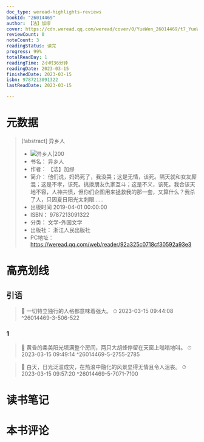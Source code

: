 ```yaml
---
doc_type: weread-highlights-reviews
bookId: "26014469"
author: 【法】加缪
cover: https://cdn.weread.qq.com/weread/cover/0/YueWen_26014469/t7_YueWen_26014469.jpg
reviewCount: 0
noteCount: 3
readingStatus: 读完
progress: 99%
totalReadDay: 1
readingTime: 2小时36分钟
readingDate: 2023-03-15
finishedDate: 2023-03-15
isbn: 9787213091322
lastReadDate: 2023-03-15

---
```

# 元数据
> [!abstract] 异乡人
> - ![ 异乡人|200](https://cdn.weread.qq.com/weread/cover/0/YueWen_26014469/t7_YueWen_26014469.jpg)
> - 书名： 异乡人
> - 作者： 【法】加缪
> - 简介： 他们说，妈妈死了，我没哭；这是无情，该死。隔天就和女友厮混；这是不孝，该死。挑拨朋友仇家互斗；这是不义，该死。我合该天地不容，人神共愤，但你们企图用来拯救我的那一套，又算什么？我杀了人，只因夏日阳光太刺眼……
> - 出版时间 2019-04-01 00:00:00
> - ISBN： 9787213091322
> - 分类： 文学-外国文学
> - 出版社： 浙江人民出版社
> - PC地址：https://weread.qq.com/web/reader/92a325c0718cf30592a93e3

# 高亮划线

## 引语

> 📌 一切特立独行的人格都意味着强大。 
> ⏱ 2023-03-15 09:44:08 ^26014469-3-506-522

### 1

> 📌 黄昏的柔美阳光填满整个房间，两只大胡蜂停留在天窗上嗡嗡地叫。 
> ⏱ 2023-03-15 09:49:14 ^26014469-5-2755-2785

> 📌 白天，日光泛滥成灾，在热浪中融化的风景显得无情且令人沮丧。 
> ⏱ 2023-03-15 09:57:20 ^26014469-5-7071-7100

# 读书笔记

# 本书评论
